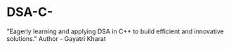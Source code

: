 # DSA-C-
"Eagerly learning and applying DSA in C++ to build efficient and innovative solutions."
Author - Gayatri Kharat
